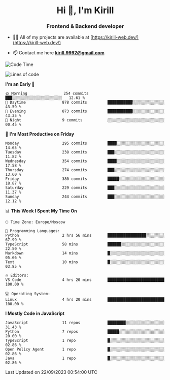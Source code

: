 <h1 align="center">Hi 👋, I'm Kirill</h1>
<h3 align="center">Frontend & Backend developer</h3>

- 👨‍💻 All of my projects are available at [https://kirill-web.dev/](https://kirill-web.dev/)

- 📫 Contact me here **kirill.9992@gmail.com**











<!--START_SECTION:waka-->
![Code Time](http://img.shields.io/badge/Code%20Time-1%2C443%20hrs%2026%20mins-blue)

![Lines of code](https://img.shields.io/badge/From%20Hello%20World%20I%27ve%20Written-3.1%20million%20lines%20of%20code-blue)

**I'm an Early 🐤** 

```text
🌞 Morning                254 commits         ███░░░░░░░░░░░░░░░░░░░░░░   12.61 % 
🌆 Daytime                878 commits         ███████████░░░░░░░░░░░░░░   43.59 % 
🌃 Evening                873 commits         ███████████░░░░░░░░░░░░░░   43.35 % 
🌙 Night                  9 commits           ░░░░░░░░░░░░░░░░░░░░░░░░░   00.45 % 
```
📅 **I'm Most Productive on Friday** 

```text
Monday                   295 commits         ████░░░░░░░░░░░░░░░░░░░░░   14.65 % 
Tuesday                  238 commits         ███░░░░░░░░░░░░░░░░░░░░░░   11.82 % 
Wednesday                354 commits         ████░░░░░░░░░░░░░░░░░░░░░   17.58 % 
Thursday                 274 commits         ███░░░░░░░░░░░░░░░░░░░░░░   13.60 % 
Friday                   380 commits         █████░░░░░░░░░░░░░░░░░░░░   18.87 % 
Saturday                 229 commits         ███░░░░░░░░░░░░░░░░░░░░░░   11.37 % 
Sunday                   244 commits         ███░░░░░░░░░░░░░░░░░░░░░░   12.12 % 
```


📊 **This Week I Spent My Time On** 

```text
🕑︎ Time Zone: Europe/Moscow

💬 Programming Languages: 
Python                   2 hrs 56 mins       █████████████████░░░░░░░░   67.99 % 
TypeScript               58 mins             ██████░░░░░░░░░░░░░░░░░░░   22.50 % 
Markdown                 14 mins             █░░░░░░░░░░░░░░░░░░░░░░░░   05.66 % 
Text                     10 mins             █░░░░░░░░░░░░░░░░░░░░░░░░   03.85 % 

🔥 Editors: 
VS Code                  4 hrs 20 mins       █████████████████████████   100.00 % 

💻 Operating System: 
Linux                    4 hrs 20 mins       █████████████████████████   100.00 % 
```

**I Mostly Code in JavaScript** 

```text
JavaScript               11 repos            ████████░░░░░░░░░░░░░░░░░   31.43 % 
Python                   7 repos             █████░░░░░░░░░░░░░░░░░░░░   20.00 % 
TypeScript               1 repo              █░░░░░░░░░░░░░░░░░░░░░░░░   02.86 % 
Open Policy Agent        1 repo              █░░░░░░░░░░░░░░░░░░░░░░░░   02.86 % 
Java                     1 repo              █░░░░░░░░░░░░░░░░░░░░░░░░   02.86 % 
```




 Last Updated on 22/09/2023 00:54:00 UTC
<!--END_SECTION:waka-->
